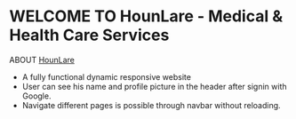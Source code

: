 # WELCOME TO HounLare - Medical & Health Care Services

ABOUT [HounLare](https://hounlare.web.app/)

* A fully functional dynamic responsive website
* User can see his name and profile picture in the header after signin with Google.
* Navigate different pages is possible through navbar without reloading.
